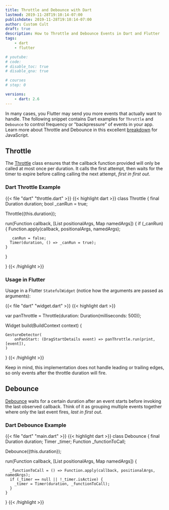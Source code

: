 ```yaml
---
title: Throttle and Debounce with Dart
lastmod: 2019-11-28T19:10:14-07:00
publishdate: 2019-11-28T19:10:14-07:00
author: Custom Cult
draft: true
description: How to Throttle and Debounce Events in Dart and Flutter
tags: 
    - dart
    - flutter

# youtube: 
# code: 
# disable_toc: true
# disable_qna: true

# courses
# step: 0

versions: 
    - dart: 2.6
---
```


In many cases, you Flutter may send you more events that actually want to handle. The following snippet contains Dart examples for `Throttle` and `Debounce` to control frequency or "backpressure" of events in your app. Learn more about Throttle and Debounce in this excellent [breakdown](https://css-tricks.com/debouncing-throttling-explained-examples/) for JavaScript. 


## Throttle

The [Throttle](https://lodash.com/docs/4.17.15#throttle) class ensures that the callback function provided will only be called at most once per duration. It calls the first attempt, then waits for the timer to expire before calling calling the next attempt, *first in first out*. 

### Dart Throttle Example

{{< file "dart" "throttle.dart" >}}
{{< highlight dart >}}
class Throttle {
  final Duration duration;
  bool _canRun = true;

  Throttle({this.duration});

  run(Function callback, [List positionalArgs, Map namedArgs]) {
    if (_canRun) {
      Function.apply(callback, positionalArgs, namedArgs);

      _canRun = false;
      Timer(duration, () => _canRun = true);
    }
  }

}
{{< /highlight >}}

### Usage in Flutter

Usage in a Flutter `StatefulWidget` (notice how the arguments are passed as arguments): 

{{< file "dart" "widget.dart" >}}
{{< highlight dart >}}

var panThrottle = Throttle(duration: Duration(milliseconds: 500));

Widget build(BuildContext context) {

    GestureDetector(
        onPanStart: (DragStartDetails event) => panThrottle.run(print, [event]),
    )
}
{{< /highlight >}}


Keep in mind, this implementation does not handle leading or trailing edges, so only events after the throttle duration will fire.

## Debounce

[Debounce](https://lodash.com/docs/4.17.15#debounce) waits for a certain duration after an event starts before invoking the last observed callback. Think of it as grouping multiple events together where only the last event fires, *last in first out*. 

### Dart Debounce Example

{{< file "dart" "main.dart" >}}
{{< highlight dart >}}
class Debounce {
  final Duration duration;
  Timer _timer;
  Function _functionToCall;

  Debounce({this.duration});

  run(Function callback, [List positionalArgs, Map namedArgs]) {

      _functionToCall = () => Function.apply(callback, positionalArgs, namedArgs);
      if (_timer == null || !_timer.isActive) {
        _timer = Timer(duration, _functionToCall);
      }
    }

}
{{< /highlight >}}

